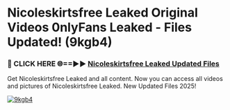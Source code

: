 # Nicoleskirtsfree Leaked Original Videos 0nlyFans Leaked - Files Updated! (9kgb4)

<h3>🔴 CLICK HERE 🌐==►► <a href="https://tinyurl.com/ehrbuxhb" rel="nofollow">Nicoleskirtsfree Leaked Updated Files</a></h3>

Get Nicoleskirtsfree Leaked and all content. Now you can access all videos and pictures of Nicoleskirtsfree Leaked. New Updated Files 2025!

[![9kgb4](https://i.imgur.com/lVYEuWS.gif)](https://tinyurl.com/ehrbuxhb)

